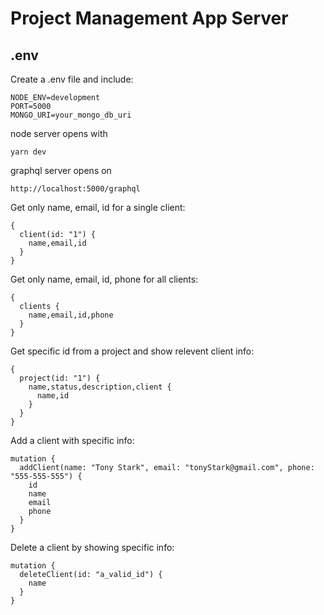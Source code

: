 # Project Management App Server

## .env

Create a .env file and include:

```
NODE_ENV=development
PORT=5000
MONGO_URI=your_mongo_db_uri
```

node server opens with

```
yarn dev
```

graphql server opens on

```
http://localhost:5000/graphql
```

Get only name, email, id for a single client:

```
{
  client(id: "1") {
    name,email,id
  }
}
```

Get only name, email, id, phone for all clients:

```
{
  clients {
    name,email,id,phone
  }
}
```

Get specific id from a project and show relevent client info:

```
{
  project(id: "1") {
    name,status,description,client {
      name,id
    }
  }
}
```

Add a client with specific info:

```
mutation {
  addClient(name: "Tony Stark", email: "tonyStark@gmail.com", phone: "555-555-555") {
    id
    name
    email
    phone
  }
}
```

Delete a client by showing specific info:

```
mutation {
  deleteClient(id: "a_valid_id") {
    name
  }
}
```
